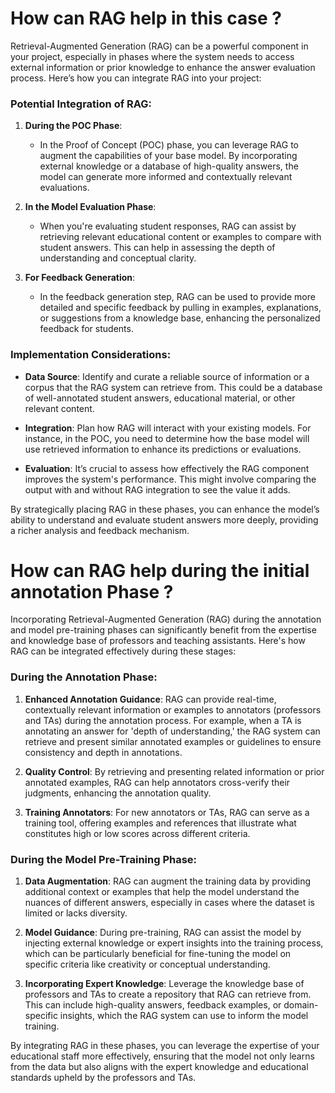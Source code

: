 # How can RAG help in this case ?

Retrieval-Augmented Generation (RAG) can be a powerful component in your project, especially in phases where the system needs to access external information or prior knowledge to enhance the answer evaluation process. Here’s how you can integrate RAG into your project:

### Potential Integration of RAG:

1. **During the POC Phase**:
   - In the Proof of Concept (POC) phase, you can leverage RAG to augment the capabilities of your base model. By incorporating external knowledge or a database of high-quality answers, the model can generate more informed and contextually relevant evaluations.

2. **In the Model Evaluation Phase**:
   - When you're evaluating student responses, RAG can assist by retrieving relevant educational content or examples to compare with student answers. This can help in assessing the depth of understanding and conceptual clarity.

3. **For Feedback Generation**:
   - In the feedback generation step, RAG can be used to provide more detailed and specific feedback by pulling in examples, explanations, or suggestions from a knowledge base, enhancing the personalized feedback for students.

### Implementation Considerations:

- **Data Source**: Identify and curate a reliable source of information or a corpus that the RAG system can retrieve from. This could be a database of well-annotated student answers, educational material, or other relevant content.
  
- **Integration**: Plan how RAG will interact with your existing models. For instance, in the POC, you need to determine how the base model will use retrieved information to enhance its predictions or evaluations.

- **Evaluation**: It’s crucial to assess how effectively the RAG component improves the system's performance. This might involve comparing the output with and without RAG integration to see the value it adds.

By strategically placing RAG in these phases, you can enhance the model’s ability to understand and evaluate student answers more deeply, providing a richer analysis and feedback mechanism.

# How can RAG help during the initial annotation Phase ?

Incorporating Retrieval-Augmented Generation (RAG) during the annotation and model pre-training phases can significantly benefit from the expertise and knowledge base of professors and teaching assistants. Here's how RAG can be integrated effectively during these stages:

### During the Annotation Phase:

1. **Enhanced Annotation Guidance**: RAG can provide real-time, contextually relevant information or examples to annotators (professors and TAs) during the annotation process. For example, when a TA is annotating an answer for 'depth of understanding,' the RAG system can retrieve and present similar annotated examples or guidelines to ensure consistency and depth in annotations.

2. **Quality Control**: By retrieving and presenting related information or prior annotated examples, RAG can help annotators cross-verify their judgments, enhancing the annotation quality.

3. **Training Annotators**: For new annotators or TAs, RAG can serve as a training tool, offering examples and references that illustrate what constitutes high or low scores across different criteria.

### During the Model Pre-Training Phase:

1. **Data Augmentation**: RAG can augment the training data by providing additional context or examples that help the model understand the nuances of different answers, especially in cases where the dataset is limited or lacks diversity.

2. **Model Guidance**: During pre-training, RAG can assist the model by injecting external knowledge or expert insights into the training process, which can be particularly beneficial for fine-tuning the model on specific criteria like creativity or conceptual understanding.

3. **Incorporating Expert Knowledge**: Leverage the knowledge base of professors and TAs to create a repository that RAG can retrieve from. This can include high-quality answers, feedback examples, or domain-specific insights, which the RAG system can use to inform the model training.

By integrating RAG in these phases, you can leverage the expertise of your educational staff more effectively, ensuring that the model not only learns from the data but also aligns with the expert knowledge and educational standards upheld by the professors and TAs.

